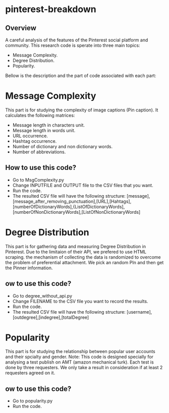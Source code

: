 pinterest-breakdown
===================
Overview
--------

A careful analysis of the features of the Pinterest social platform and community. 
This research code is sperate into three main topics:

* Message Complexity.
* Degree Distribution.
* Popularity.

Bellow is the description and the part of code associated with each part:

Message Complexity
==================

 This part is for studying the complexity of image captions (Pin caption). It calculates the following
matrices:

* Message length in characters unit.
* Message length in words unit.
* URL occurrence.
* Hashtag occurrence.
* Number of dictionary and non dictionary words.
* Number of abbreviations.

How to use this code?
---------------------
- Go to MsgComplexity.py
- Change INPUTFILE and OUTPUT file to the CSV files that you want.
- Run the code. 
- The resulted CSV file will have the following structure:
[message],[message_after_removing_punctuation],[URL],[Hahtags],[numberOfDictionaryWords],{ListOfDictionaryWords],[numberOfNonDictionaryWords],[ListOfNonDictionaryWords]


Degree Distribution
===================

 This part is for gathering data and measuring Degree Distribution in Pinterest. Due to the limitaion of their API,
 we prefered to use HTML scraping. the mechanism of collecting the data is randomized to overcome the problem of preferential attachment. 
 We pick an random PIn and then get the Pinner information.

ow to use this code?
---------------------
- Go to degree_without_api.py
- Change FILENAME to the CSV file you want to record the results.
- Run the code. 
- The resulted CSV file will have the following structure:
[username],[outdegree],[indegree],[totalDegree]

Popularity
===================

 This part is for studying the relationship between popular user accounts and their spcialty and gender.
 Note: This code is designed specially for analysing a test publish on AMT (amazon mechanical turk). Each test is done by
 three requesters. We only take a result in consideration if at least 2 requesters agreed on it.
 
 ow to use this code?
---------------------
- Go to popularity.py
- Run the code. 


 
 




